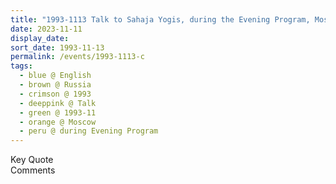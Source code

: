 ```yaml
---
title: "1993-1113 Talk to Sahaja Yogis, during the Evening Program, Moscow, Russia"
date: 2023-11-11
display_date: 
sort_date: 1993-11-13
permalink: /events/1993-1113-c
tags:
  - blue @ English
  - brown @ Russia
  - crimson @ 1993
  - deeppink @ Talk
  - green @ 1993-11
  - orange @ Moscow
  - peru @ during Evening Program
---
```


<wave-list>
  <list-title color="green" width="75">Key Quote</list-title>
  <list-item color="BlanchedAlmond"  width="200"></list-item>
  <list-item color="Lavender"></list-item>
  <list-item color="BlanchedAlmond"></list-item>
</wave-list>

<br>

<wave-list>
  <list-title color="green" width="75">Comments</list-title>
  <list-item color="BlanchedAlmond"  width="200"></list-item>
  <list-item color="Lavender"></list-item>
  <list-item color="BlanchedAlmond"></list-item>
</wave-list>